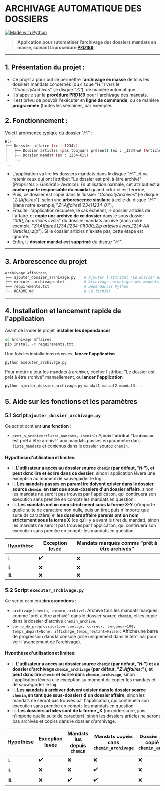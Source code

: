 # **ARCHIVAGE AUTOMATIQUE DES DOSSIERS**

[![Made with Python](https://img.shields.io/badge/Made%20with-Python-3776AB?style=for-the-badge&logo=python&logoColor=white)](https://www.python.org/)

> **Application pour automatiser l'archivage des dossiers mandats en masse, suivant la procédure [PRD189](https://qmt-group.atlassian.net/wiki/spaces/PRD101/pages/2893348870/PRD189_F_SL+-+Gestion+administrative+d+une+affaire#Archivage-des-affaires)**

---

## 1. Présentation du projet :

- Ce projet a pour but de permettre l'**archivage en masse** de tous les dossiers mandats concernés (du disque "*H:*") vers le "*CohesityArchives*" (le disque "*Z:*"), de manière automatique.
- Il s'appuie sur la **procédure [PRD189](https://qmt-group.atlassian.net/wiki/spaces/PRD101/pages/2893348870/PRD189_F_SL+-+Gestion+administrative+d+une+affaire#Archivage-des-affaires)** pour l'archivage des mandats.
- Il est prévu de pouvoir l'exécuter en **ligne de commande**, ou de manière **programmée** (toutes les semaines, par exemple).

## 2. Fonctionnement :

Voici l'aroresence typique du dossier "*H:*" :

```bash
H:\
├── Dosssier affaire (ex : 1234\)
│   ├── Dossier articles (pas toujours présent) (ex : _1234-AA (Articles)\)
│   ├── Dossier mandat (ex : 1234-01\)         
│   ...
...
```

- L'application va lire les dossiers mandats dans le disque "*H:*", et va retenir ceux qui ont l'attribut "Le dossier est prêt à être archivé" (*Propriétés* > *Général* > *Avancé*). En utilisation normale, cet attribut est **à cocher par le responsable du mandat** quand celui-ci est terminé,
- Puis, ce dossier est copié dans le dossier "*CohesityArchives*" (le disque "*Z:\Affaires*"), selon une **arborescence similaire** à celle du disque "*H:*" (dans notre exemple, "*Z:\Affaires\1234\1234-01*"),
- Ensuite, l'application récupère, le cas échéant, le dossier articles de l'affaire, et **copie une archive de ce dossier** dans le sous dossier "*000_Zip articles livres*" du dossier mandats archivé (dans notre exemple, "*Z:\Affaires\1234\1234-01\000_Zip articles livres\_1234-AA (Articles).zip*"). Si le dossier articles n'existe pas, cette étape est ignorée.
- Enfin, le **dossier mandat est supprimé** du disque "*H:*".

---

## 3. Arborescence du projet

```bash
Archivage affaires\
├── ajouter_dossier_archivage.py    # Ajouter l'attribut "Le dossier est prêt à être archivé" à la sélection de mandats
├── executer_archivage.html         # Archivage autmatique des mandats
├── requirements.txt                # Dépendances Python
└── README.md                       # Ce fichier
```

---

## 4. Installation et lancement rapide de l'application

Avant de lancer le projet, **installer les dépendances**
```bash
cd Archivage affaires
pip install -r requirements.txt
```

Une fois les installations réussies, **lancer l'application**
```bash
python executer_archivage.py
```

Pour mettre à jour les mandats à archiver, cocher l'attribut "Le dossier est prêt à être archivé" manuellement, ou **lancer l'application**
```bash
python ajouter_dossier_archivage.py mandat1 mandat2 mandat3...
```

## 5. Aide sur les fonctions et les paramètres

### 5.1 Script `ajouter_dossier_archivage.py`

Ce script contient **une fonction** :
- `pret_a_archiver(liste_mandats, chemin)`: Ajoute l'attribut "Le dossier est prêt à être archivé" aux mandats passés en paramètre dans `liste_mandats` et contenus dans le dossier source `chemin`.

#### Hypothèse d'utilisation et limites:

- i. **L'utilisateur a accès au dossier source `chemin` (par défaut, "*H:*"), et peut donc lire et écrire dans ce dossier**, sinon l'application lèvera une exception au moment de sauvegarder le log.
- ii. **Les mandats passés en paramètre doivent exister dans le dossier source `chemin`, en tant que sous-dossiers d'un dossier affaire**, sinon les mandats ne seront pas trouvés par l'application, qui continuera son execution sans prendre en compte les mandats en question.
- iii. **Les mandats ont un nom strictement sous la forme X-Y** (n'importe quelle suite de caractère non nulle, puis un tiret, puis n'importe que suite de caractère) et **les dossiers affaire parents ont un nom strictement sous la forme X** (ce qu'il y a avant le tiret du mandat), sinon les mandats ne seront pas trouvés par l'application, qui continuera son execution sans prendre en compte les mandats en question.


| Hypothèse     | Exception levée | Mandats marqués comme "prêt à être archivés" |
| ------------- | --------------- | -------------------------------------------- |
| i.            | ✔️              | ❌                                          |
| ii.           | ❌              | ❌                                          |
| iii.          | ❌              | ❌                                          |

### 5.2 Script `executer_archivage.py`

Ce script contient **deux fonctions** :
- `archivage(chemin, chemin_archive)`: Archive tous les mandats marqués comme "prêt à être archivé" dans le dossier source `chemin`, et les copie dans le dossier d'archive `chemin_archive`.
- `barre_de_progression(pourcentage, curseur, longueur=100, temps_depart=None, affichage_temps_restant=False)`: Affiche une barre de progression dans la console (utile uniquement dans le terminal pour voir l'avancement de l'archivage).

#### Hypothèse d'utilisation et limites:

- i. **L'utilisateur a accès au dossier source `chemin` (par défaut, "*H:*") et au dossier d'archivage `chemin_archivage` (par défaut, "*Z\Affaires:*"), et peut donc lire `chemin` et écrire dans `chemin_archivage`**, sinon l'application lèvera une exception au moment de copier les mandats et de sauvegarder le log.
- ii. **Les mandats à archiver doivent exister dans le dossier source `chemin`, en tant que sous-dossiers d'un dossier affaire**, sinon les mandats ne seront pas trouvés par l'application, qui continuera son execution sans prendre en compte les mandats en question.
- iii. **Les dossiers articles sont de la forme _X** (un underscore, puis n'importe quelle suite de caractère), sinon les dossiers articles ne seront pas archivés et copiés dans le dossier d'archivage.


| Hypothèse     | Exception levée | Mandats lus depuis `chemin` | Mandats copiés dans `chemin_archivage` | Dossier articles copié dans `chemin_archivage` | 
| ------------- | --------------- | --------------------------- | -------------------------------------- | ---------------------------------------------- |
| i.            | ✔️              | ❌                         | ❌                                     | ❌                                            |
| ii.           | ❌              | ❌                         | ✔️                                     | ❌                                            |
| iii.          | ❌              | ✔️                         | ✔️                                     | ❌                                            |